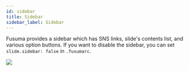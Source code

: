 ```yaml
---
id: sidebar
title: Sidebar
sidebar_label: Sidebar
---
```


Fusuma provides a sidebar which has SNS links, slide's contents list, and various option buttons. If you want to disable the sidebar, you can set `slide.sidebar: false` in `.fusumarc`.

![](assets/sidebar.png)
